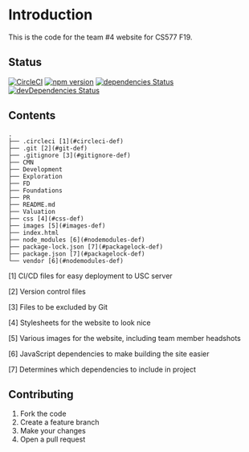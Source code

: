 # Introduction

This is the code for the team #4 website for CS577 F19.

## Status

[![CircleCI](https://circleci.com/gh/kgrimes2/CS577a-Fall2019-Team04.svg?style=svg&circle-token=019ff32b06be7d283305ce250914427ad56212bf)](https://circleci.com/gh/kgrimes2/CS577a-Fall2019-Team04)
[![npm version](https://img.shields.io/npm/v/startbootstrap-simple-sidebar.svg)](https://www.npmjs.com/package/startbootstrap-simple-sidebar)
[![dependencies Status](https://david-dm.org/BlackrockDigital/startbootstrap-simple-sidebar/status.svg)](https://david-dm.org/BlackrockDigital/startbootstrap-simple-sidebar)
[![devDependencies Status](https://david-dm.org/BlackrockDigital/startbootstrap-simple-sidebar/dev-status.svg)](https://david-dm.org/BlackrockDigital/startbootstrap-simple-sidebar?type=dev)

## Contents

```
.
├── .circleci [1](#circleci-def)
├── .git [2](#git-def)
├── .gitignore [3](#gitignore-def)
├── CMN
├── Development
├── Exploration
├── FD
├── Foundations
├── PR
├── README.md
├── Valuation
├── css [4](#css-def)
├── images [5](#images-def)
├── index.html
├── node_modules [6](#nodemodules-def)
├── package-lock.json [7](#packagelock-def)
├── package.json [7](#packagelock-def)
└── vendor [6](#nodemodules-def)
```

<a id="circleci-def"></a>[1] CI/CD files for easy deployment to USC server

<a id="git-def"></a>[2] Version control files

<a id="gitignore-def"></a>[3] Files to be excluded by Git

<a id="css-def"></a>[4] Stylesheets for the website to look nice

<a id="images-def"></a>[5] Various images for the website, including team member headshots

<a id="nodemodules-def"></a>[6] JavaScript dependencies to make building the site easier

<a id="packagelock-def"></a>[7] Determines which dependencies to include in project

## Contributing

1. Fork the code
2. Create a feature branch
3. Make your changes
4. Open a pull request
